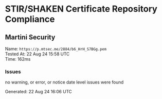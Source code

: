 # STIR/SHAKEN Certificate Repository Compliance

## Martini Security

Name: `https://p.mtsec.me/2884/b6_HrH_S7BGg.pem`\
Tested At: 22 Aug 24 15:58 UTC\
Time: 162ms

### Issues

no warning, or error, or notice date level issues were found

Generated: 22 Aug 24 16:06 UTC